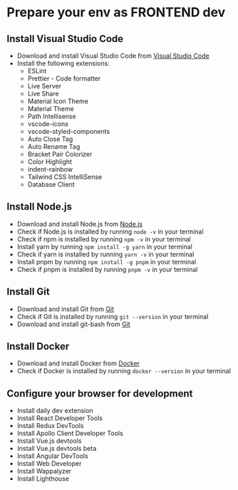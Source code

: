 # Prepare your env as FRONTEND dev

## Install Visual Studio Code

- Download and install Visual Studio Code from [Visual Studio Code](https://code.visualstudio.com/)
- Install the following extensions:
  - ESLint
  - Prettier - Code formatter
  - Live Server
  - Live Share
  - Material Icon Theme
  - Material Theme
  - Path Intellisense
  - vscode-icons
  - vscode-styled-components
  - Auto Close Tag
  - Auto Rename Tag
  - Bracket Pair Colorizer
  - Color Highlight
  - indent-rainbow
  - Tailwind CSS IntelliSense
  - Database Client

## Install Node.js

- Download and install Node.js from [Node.js](https://nodejs.org/en/)
- Check if Node.js is installed by running `node -v` in your terminal
- Check if npm is installed by running `npm -v` in your terminal
- Install yarn by running `npm install -g yarn` in your terminal
- Check if yarn is installed by running `yarn -v` in your terminal
- Install pnpm by running `npm install -g pnpm` in your terminal
- Check if pnpm is installed by running `pnpm -v` in your terminal

## Install Git

- Download and install Git from [Git](https://git-scm.com/)
- Check if Git is installed by running `git --version` in your terminal
- Download and install git-bash from [Git](https://git-scm.com/)

## Install Docker

- Download and install Docker from [Docker](https://www.docker.com/)
- Check if Docker is installed by running `docker --version` in your terminal

## Configure your browser for development

- Install daily dev extension
- Install React Developer Tools
- Install Redux DevTools
- Install Apollo Client Developer Tools
- Install Vue.js devtools
- Install Vue.js devtools beta
- Install Angular DevTools
- Install Web Developer
- Install Wappalyzer
- Install Lighthouse